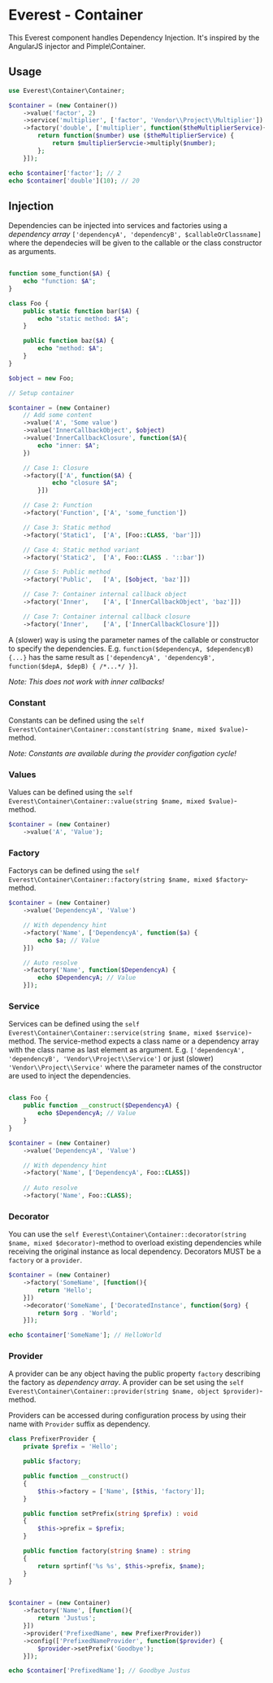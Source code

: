 # Everest - Container
This Everest component handles Dependency Injection.
It's inspired by the AngularJS injector and Pimple\Container.

## Usage
```PHP
use Everest\Container\Container;

$container = (new Container())
	->value('factor', 2)
	->service('multiplier', ['factor', 'Vendor\\Project\\Multiplier'])
	->factory('double', ['multiplier', function($theMultiplierService){
		return function($number) use ($theMultiplierService) {
			return $multiplierServcie->multiply($number);
		};
	}]);

echo $container['factor']; // 2
echo $container['double'](10); // 20
```
## Injection
Dependencies can be injected into services and factories using a *dependency array* `['dependencyA', 'dependencyB', $callableOrClassname]` where the dependecies will be given to the callable or the class constructor as arguments.

```PHP

function some_function($A) {
	echo "function: $A";
}

class Foo {
	public static function bar($A) {
		echo "static method: $A";
	}

	public function baz($A) {
		echo "method: $A";
	}
}

$object = new Foo;

// Setup container

$container = (new Container)
	// Add some content
	->value('A', 'Some value')
	->value('InnerCallbackObject', $object)
	->value('InnerCallbackClosure', function($A){
		echo "inner: $A";
	})

	// Case 1: Closure
	->factory(['A', function($A) {
			echo "closure $A";
		}])

	// Case 2: Function
	->factory('Function', ['A', 'some_function'])

	// Case 3: Static method
	->factory('Static1',  ['A', [Foo::CLASS, 'bar']])

	// Case 4: Static method variant
	->factory('Static2',  ['A', Foo::CLASS . '::bar'])

	// Case 5: Public method
	->factory('Public',   ['A', [$object, 'baz']])

	// Case 7: Container internal callback object
	->factory('Inner',    ['A', ['InnerCallbackObject', 'baz']])

	// Case 7: Container internal callback closure
	->factory('Inner',    ['A', ['InnerCallbackClosure']])
```

A (slower) way is using the parameter names of the callable or constructor to specify the dependencies. E.g. `function($dependencyA, $dependencyB) {...}` has the same result as `['dependencyA', 'dependencyB', function($depA, $depB) { /*...*/ }]`.

*Note: This does not work with inner callbacks!*

### Constant
Constants can be defined using the `self Everest\Container\Container::constant(string $name, mixed $value)`-method.

*Note: Constants are available during the provider configation cycle!*

### Values
Values can be defined using the `self Everest\Container\Container::value(string $name, mixed $value)`-method.

```PHP
$container = (new Container)
	->value('A', 'Value');
```

### Factory
Factorys can be defined using the `self Everest\Container\Container::factory(string $name, mixed $factory`-method.

```PHP
$container = (new Container)
	->value('DependencyA', 'Value')

	// With dependency hint
	->factory('Name', ['DependencyA', function($a) {
		echo $a; // Value
	}])

	// Auto resolve
	->factory('Name', function($DependencyA) {
		echo $DependencyA; // Value
	}]);
```

### Service
Services can be defined using the `self Everest\Container\Container::service(string $name, mixed $service)`-method.
The service-method expects a class name or a dependency array with the class name as last element as argument. E.g. `['dependencyA', 'dependencyB', 'Vendor\\Project\\Service']` or just (slower) `'Vendor\\Project\\Service'` where the parameter names of the constructor are used to inject the dependencies. 

```PHP

class Foo {
	public function __construct($DependencyA) {
		echo $DependencyA; // Value
	}
}

$container = (new Container)
	->value('DependencyA', 'Value')

	// With dependency hint
	->factory('Name', ['DependencyA', Foo::CLASS])
	
	// Auto resolve
	->factory('Name', Foo::CLASS);
```

### Decorator
You can use the `self Everest\Container\Container::decorator(string $name, mixed $decorator)`-method to overload existing dependencies while receiving the original instance as local dependency. Decorators MUST be a `factory` or a `provider`.

```PHP
$container = (new Container)
	->factory('SomeName', [function(){
		return 'Hello';
	}])
	->decorator('SomeName', ['DecoratedInstance', function($org) {
		return $org . 'World';
	}]);

echo $container['SomeName']; // HelloWorld
```

### Provider
A provider can be any object having the public property `factory` describing the factory as *dependency array*. A provider can be set using the `self Everest\Container\Container::provider(string $name, object $provider)`-method.

Providers can be accessed during configuration process by using their name with `Provider` suffix as dependency.

```PHP
class PrefixerProvider {
	private $prefix = 'Hello';

	public $factory;

	public function __construct()
	{
		$this->factory = ['Name', [$this, 'factory']];
	}

	public function setPrefix(string $prefix) : void
	{
		$this->prefix = $prefix;
	}

	public function factory(string $name) : string
	{
		return sprtinf('%s %s', $this->prefix, $name);
	}
}


$container = (new Container)
	->factory('Name', [function(){
		return 'Justus';
	}])
	->provider('PrefixedName', new PrefixerProvider))
	->config(['PrefixedNameProvider', function($provider) {
		$provider->setPrefix('Goodbye');
	}]);

echo $container['PrefixedName']; // Goodbye Justus
```